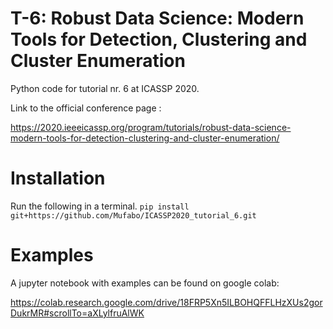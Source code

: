 # T-6: Robust Data Science: Modern Tools for Detection, Clustering and Cluster Enumeration

Python code for tutorial nr. 6 at ICASSP 2020.

Link to the official conference page :

https://2020.ieeeicassp.org/program/tutorials/robust-data-science-modern-tools-for-detection-clustering-and-cluster-enumeration/

# Installation

Run the following in a terminal.
```pip install git+https://github.com/Mufabo/ICASSP2020_tutorial_6.git```


# Examples

A jupyter notebook with examples can be found on google colab:

https://colab.research.google.com/drive/18FRP5Xn5ILBOHQFFLHzXUs2gorDukrMR#scrollTo=aXLylfruAlWK
